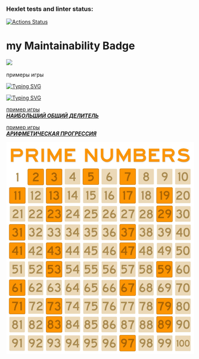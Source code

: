 ### Hexlet tests and linter status:
[![Actions Status](https://github.com/Artem-bav/python-project-49/workflows/hexlet-check/badge.svg)](https://github.com/Artem-bav/python-project-49/actions)
# my Maintainability Badge
<a href="https://codeclimate.com/github/Artem-bav/python-project-49/maintainability"><img src="https://api.codeclimate.com/v1/badges/98b0b72b9f22a6df4b22/maintainability" /></a>


примеры игры



[![Typing SVG](https://readme-typing-svg.herokuapp.com?color=%2336BCF7&lines=ПРОВЕРКА_НА_ЧЕТНОСТЬ)](https://asciinema.org/a/WxFrv9Vo241nB2lULlV5oZtM6)



[![Typing SVG](https://readme-typing-svg.herokuapp.com?color=%2336BCF7&lines=КАЛЬКУЛЯТОР)](https://asciinema.org/a/aa42Ad1igMSTfdZkA4F7z76z8)


[пример игры  
**_НАИБОЛЬШИЙ ОБЩИЙ ДЕЛИТЕЛЬ_**](https://asciinema.org/a/QIXynmNNC8UVCS7KZNCwasKri)

[пример игры  
**_АРИФМЕТИЧЕСКАЯ ПРОГРЕССИЯ_**](https://asciinema.org/a/UKXUKBZbxSxKyiLG4scHgh9QD)

[![img.png](img.png)](https://asciinema.org/a/SV3Ho4AZLWnUlw4Cytb327eK8)

